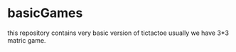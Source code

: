 # basicGames
this repository contains very basic version of tictactoe
usually we have 3*3 matric game.
